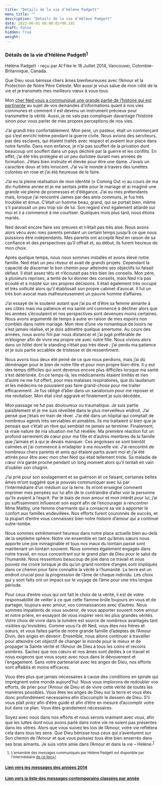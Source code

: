```yaml
---
title: "Détails de la vie d’Hélène Padgett"
menu_title: ""
description: "Détails de la vie d’Hélène Padgett"
date: 2022-06-01 06:00:01+00:105
draft: False
hidden: True
weight:
---
```

### Détails de la vie d’Hélène Padgett<sup id="a1">[1](#f1)</sup>

Hélène Padgett - reçu par Al Fike le 18 Juillet 2014, Vancouver, Colombie-Britannique, Canada.

Que Dieu vous bénisse chers âmes bienheureuses avec l’Amour et la Protection de Notre Père Céleste. Moi aussi je vous salue de mon côté de la vie et je transmets mes meilleurs vœux à vous tous.

Mon [cher Ned vous a communiqué une grande partie de l’histoire qui est pertinente](/fr-contemporary-messages/fr-contemporary-messages-by-date-order/fr-contemporary-messages-2014/fr-2014-7-17-1-af-james-padgett/) au sujet de vos demandes d’informations quant à nos vies communes et comment il est devenu un instrument précieux pour transmettre la vérité. Aussi, je ne vais pas compliquer davantage l’histoire sinon pour vous parler de mes propres perceptions de nos vies.

J’ai grandi très confortablement. Mon père, un pasteur, était un commerçant qui s’est enrichi même pendant la guerre civile. Nous avions des serviteurs, pas des esclaves, qui étaient traités avec respect et avaient leur place dans notre famille. Dans mon enfance, je n’ai pas souffert de la privation dont beaucoup ont souffert dans un pays déchiré par la guerre et les conflits. En effet, j’ai été très protégée et un peu dorlotée durant mes années de formation. J’étais bien instruite et élevée pour être une dame. J’avais un caractère doux et très innocent. J’ai vu le monde à travers des lunettes colorées en rose et j’ai été heureuse de le faire.

J’ai eu la pleine réalisation de mon identité (« Coming Out ») au cours de ma dix-huitième année et je me sentais prête pour le mariage et ai imaginé une grande vie pleine de promesses et d’élégance. J’ai eu mes prétendants mais, lorsque j’ai rencontré James par des amis communs, je fus très troublée et émue. C’était un homme beau, grand, qui se portait bien, même s’il paraissait un peu trop sûr de lui. Son regard s’est également attardé sur moi et il a commencé à me courtiser. Quelques mois plus tard, nous étions mariés.

Ned devait encore faire ses preuves et n’était pas très aisé. Nous avons alors vécu avec mes parents pendant un certain temps jusqu’à ce que nous puissions être indépendants. Mes parents ont accepté Ned en raison de sa confiance et des perspectives qu’il offrait et, au début, ils furent heureux de mon choix.

Après quelque temps, nous nous sommes installés et avons élevé notre famille. Ned était un peu rêveur et avait de grands projets. Cependant la capacité de discerner le bon chemin pour atteindre ses objectifs lui faisait défaut. Il était assez têtu et n’écoutait pas très bien les conseils. Mon père, à plusieurs reprises, a tenté de lui donner des conseils, mais Ned n’a pas écouté et a insisté sur ses propres décisions. Il était également très occupé et très sollicité alors qu’il établissait son propre cabinet d’avocat. Il fut un très bon avocat mais malheureusement un pauvre homme d’affaires.

J’ai essayé de le soutenir autant que j’ai pu et d’être sa femme aimante à ses côtés mais ma patience et ma santé ont commencé à décliner alors que les années s’écoulaient et nos perspectives sont devenues moins certaines. Nous avons argumenté de temps à autre en raison de mes espoirs non comblés dans notre mariage. Mon rêve d’une vie romantique de loisirs ne s’est jamais réalisé, et je dois admettre quelque amertume. Au cours des années, nous avons fini par nous distancer et j’ai jugé préférable de m’éloigner afin de vivre ma propre vie avec notre fille. Nous vivions alors dans un hôtel dont le standing n’était pas très élevé ; j’ai perdu ma patience et je suis partie accablée de tristesse et de ressentiment.

Nous avons tous deux été peiné de ce que nous perdions, mais j’ai dû déménager pour le bien de notre fille et pour mon propre bien-être. Il y eut des temps difficiles qui sont devenus encore plus difficiles lorsque ma santé s’est détériorée. En ce temps-là, les médicaments étaient limités et rien d’autre ne me fut offert, pour mes malaises respiratoires, que du laudanum et les médecins ne pouvaient pas faire grand-chose pour me traiter efficacement. Je fus obligé d’aller dans un sanatorium pour me reposer et me revitaliser. Mon état s’est aggravé et finalement je suis décédée.

Mon passage ne fut pas douloureux ou traumatique. Je suis partie paisiblement et je me suis réveillée dans le plus merveilleux endroit. J’ai pensé que j’étais en train de rêver. J’ai été dans un hôpital qui comptait de nombreux agents très serviables et aimables. Ils me traitaient si bien que je pensais que c’était un rêve qui semblait ne jamais se terminer. Finalement, la vraie nature de ma situation me fut révélée. Ma première réaction fut un profond serrement de cœur pour ma fille et d’autres membres de la famille que j’aimais et à qui je devais manquer. Ces angoisses se sont bientôt calmées et j’ai commencé à m’adapter à ma nouvelle vie. J’ai rencontré de nombreux chers parents et amis qui étaient partis avant moi et j’ai été attirée pour être avec mon cher Ned qui était tellement triste. Sa maladie de cœur m’a gardé proche pendant un long moment alors qu’il tentait en vain d’oublier son chagrin.

J’ai prié pour son soulagement et sa guérison et ce faisant, certaines belles âmes m’ont suggéré que je pouvais communiquer avec lui par l’intermédiaire d’un médium sur la terre. Ils m’ont enseigné comment imprimer mes pensées sur lui afin de le contraindre d’aller voir la personne qu’ils avaient à l’esprit. Par le biais de mon amour et mon intérêt pour lui, j’ai pu suffisamment influencer son esprit afin de l’encourager à rencontrer Mme Maltby, une femme charmante qui a consacré sa vie à apporter le confort aux familles endeuillées. Nos efforts furent couronnés de succès, et la plupart d’entre vous connaissez bien notre histoire d’amour qui a continué outre-tombe.

Nous sommes extrêmement heureux dans notre place actuelle bien au-delà de la septième sphère. Notre vie ensemble en tant qu’âmes sœurs nous apporte une joie inimaginable et tous nos maux du lointain passé sont maintenant un lointain souvenir. Nous sommes également engagés dans notre travail, en nous concentrant sur le grand plan de Dieu pour le salut de l’humanité. Nous ressentons beaucoup de joie dans ce travail et vous pouvez me croire lorsque je dis qu’un grand nombre d’anges sont impliqués dans ce chemin pour faire connaître la vérité à l’humanité. La terre est un endroit crucial pour la progression de l’âme de chaque individu. Les choix qui y sont faits ont un impact sur le voyage de l’âme pour une très longue période.

Pour ceux d’entre vous qui ont fait le choix de la vérité, il est de votre responsabilité de veiller à ce que cette flamme brûle toujours en vous et de partager, toujours avec amour, vos connaissances avec d’autres. Nous sommes impatients de vous soutenir, de vous apporter souvent notre amour et notre prière, en essayant de vous inspirer vers les plus grandes vérités. Votre choix de vivre dans la lumière est source de nombreux avantages tant visibles qu’invisibles. Comme vous l’a dit Ned, vous êtes nos frères et sœurs, et vous faites partie de notre grande famille d’adeptes de l’Amour Divin, des anges en devenir. Ensemble, nous allons continuer à travailler pour atteindre cet objectif de changer le monde pour le mieux et de propager la Sainte vérité et l’Amour de Dieu à tous les coins et recoins sombres. Sachez que nos cœurs et nos âmes sont dédiés à ce travail et nous exigeons que vous soyez avec nous dans le dévouement et l’engagement. Sans votre partenariat avec les anges de Dieu, nos efforts sont affaiblis et moins efficaces.

Vous êtes plus que jamais nécessaires à cause des conditions en spirale qui imprègnent votre monde aujourd’hui. Nous vous implorons de redoubler vos efforts, de prier pour l’Amour de Dieu et de vivre cette vérité de toutes les manières possibles. Vous êtes les anges de Dieu sur la terre et vous êtes donc profondément nécessaires afin d’accomplir le dessein de Dieu. S’il vous plaît priez afin d’être guidé et afin d’être en mesure d’accomplir votre but dans ce plan. Vous êtes grandement nécessaires.

Soyez avec nous dans nos efforts et nous serons vraiment avec vous, afin que les luttes dont nous avons parlé dans notre vie ne soient pas présentes dans les vôtres. Alors que vous suivez les lois de l’Amour, votre vie reflétera cela dans tous les sens. Que Dieu bénisse tous ceux qui s’aventurent sur Son chemin de l’Amour et que vous puissiez tous être bien enserrés dans ses bras aimants. Je suis votre amie dans l’Amour et dans la vie – Hélène.<sup id="a1">[1](#f1)</sup>  
<small>

1. <large id="f1"> L'ensemble des messages communiqués par Hélène Padgett  est disponible par l'intermédiaire [de ce lien](/fr-contemporary-messages/6-3-fr-contemporary-messages-by-author/6-3-12-fr-family-and-friends-of-james-padgett/)[↩](#a1) 

### [**Lien vers les messages des années 2014**](/fr-contemporary-messages/fr-contemporary-messages-by-date-order/fr-contemporary-messages-2014/)

### [**Lien vers la liste des messages contemporains classées par année**](/fr-contemporary-messages/fr-contemporary-messages-by-date-order/)

